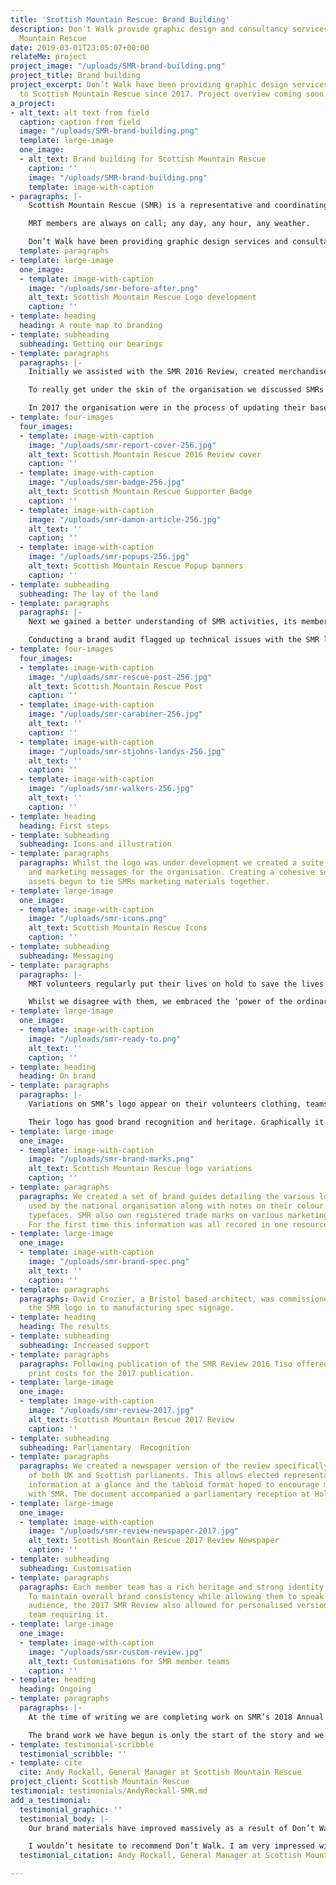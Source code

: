 ```yaml
---
title: 'Scottish Mountain Rescue: Brand Building'
description: Don't Walk provide graphic design and consultancy services to Scottish
  Mountain Rescue
date: 2019-03-01T23:05:07+00:00
relateMe: project
project_image: "/uploads/SMR-brand-building.png"
project_title: Brand building
project_excerpt: Don’t Walk have been providing graphic design services and consultancy
  to Scottish Mountain Rescue since 2017. Project overview coming soon.
a_project:
- alt_text: alt text from field
  caption: caption from field
  image: "/uploads/SMR-brand-building.png"
  template: large-image
  one_image:
  - alt_text: Brand building for Scottish Mountain Rescue
    caption: ''
    image: "/uploads/SMR-brand-building.png"
    template: image-with-caption
- paragraphs: |-
    Scottish Mountain Rescue (SMR) is a representative and coordinating body for member Mountain Rescue Teams (MRTs) in Scotland. Their membership includes more than 850 volunteers between 24 member MRTs. In addition SMR also serves three Police Scotland MRTs and one RAF MRT.

    MRT members are always on call; any day, any hour, any weather.

    Don’t Walk have been providing graphic design services and consultancy to Scottish Mountain Rescue since 2017.
  template: paragraphs
- template: large-image
  one_image:
  - template: image-with-caption
    image: "/uploads/smr-before-after.png"
    alt_text: Scottish Mountain Rescue Logo development
    caption: ''
- template: heading
  heading: A route map to branding
- template: subheading
  subheading: Getting our bearings
- template: paragraphs
  paragraphs: |-
    Initially we assisted with the SMR 2016 Review, created merchandise and designed exhibition materials. We were exceptionally proud of our work on the annual review but recognised that there was much to be done to develop the charity’s brand identity and communications.

    To really get under the skin of the organisation we discussed SMRs challenges with members of their executive and ran a brand workshop for their members at an SMR general meeting in Stirling.

    In 2017 the organisation were in the process of updating their base signage, had held a joint parliamentary reception at Holyrood and were in the process of hiring a development officer.
- template: four-images
  four_images:
  - template: image-with-caption
    image: "/uploads/smr-report-cover-256.jpg"
    alt_text: Scottish Mountain Rescue 2016 Review cover
    caption: ''
  - template: image-with-caption
    image: "/uploads/smr-badge-256.jpg"
    alt_text: Scottish Mountain Rescue Supporter Badge
    caption: ''
  - template: image-with-caption
    image: "/uploads/smr-damon-article-256.jpg"
    alt_text: ''
    caption: ''
  - template: image-with-caption
    image: "/uploads/smr-popups-256.jpg"
    alt_text: Scottish Mountain Rescue Popup banners
    caption: ''
- template: subheading
  subheading: The lay of the land
- template: paragraphs
  paragraphs: |-
    Next we gained a better understanding of SMR activities, its member teams and the people who volunteer with them. We visited the charity’s office in Aviemore, took a tour of member MRT bases, visited Ochils MRT as they supported a community event and joined Aberdeen MRT on their annual sponsored walk.

    Conducting a brand audit flagged up technical issues with the SMR logo and highlighted the need for an expanded toolkit for SMRs graphic identity.
- template: four-images
  four_images:
  - template: image-with-caption
    image: "/uploads/smr-rescue-post-256.jpg"
    alt_text: Scottish Mountain Rescue Post
    caption: ''
  - template: image-with-caption
    image: "/uploads/smr-carabiner-256.jpg"
    alt_text: ''
    caption: ''
  - template: image-with-caption
    image: "/uploads/smr-stjohns-landys-256.jpg"
    alt_text: ''
    caption: ''
  - template: image-with-caption
    image: "/uploads/smr-walkers-256.jpg"
    alt_text: ''
    caption: ''
- template: heading
  heading: First steps
- template: subheading
  subheading: Icons and illustration
- template: paragraphs
  paragraphs: Whilst the logo was under development we created a suite of icons, illustrations
    and marketing messages for the organisation. Creating a cohesive set of pictorial
    assets begun to tie SMRs marketing materials together.
- template: large-image
  one_image:
  - template: image-with-caption
    image: "/uploads/smr-icons.png"
    alt_text: Scottish Mountain Rescue Icons
    caption: ''
- template: subheading
  subheading: Messaging
- template: paragraphs
  paragraphs: |-
    MRT volunteers regularly put their lives on hold to save the lives of others. It surprised us to find that the majority of those we spoke to did not think of themselves as extraordinary or heroic.

    Whilst we disagree with them, we embraced the ‘power of the ordinary’ as an opportunity to highlight some of the more reasonable unreasonable things that they voluntarily do.
- template: large-image
  one_image:
  - template: image-with-caption
    image: "/uploads/smr-ready-to.png"
    alt_text: ''
    caption: ''
- template: heading
  heading: On brand
- template: paragraphs
  paragraphs: |-
    Variations on SMR’s logo appear on their volunteers clothing, teams vehicle livery, supporters kit, fundraising materials and merchandise across Scotland.

    Their logo has good brand recognition and heritage. Graphically it predated the organisation's name (which changed from the Mountain Rescue Committee of Scotland in 2014). Instead of reinventing the wheel at great expense the logo was redrawn to improve legibility and assist with production. This gives more control on type sizes, reproduces better in print and assists with manufacturing and fabrication requirements.
- template: large-image
  one_image:
  - template: image-with-caption
    image: "/uploads/smr-brand-marks.png"
    alt_text: Scottish Mountain Rescue logo variations
    caption: ''
- template: paragraphs
  paragraphs: We created a set of brand guides detailing the various logos and badges
    used by the national organisation along with notes on their colour values and
    typefaces. SMR also own registered trade marks on various marketing messages.
    For the first time this information was all recored in one resource.
- template: large-image
  one_image:
  - template: image-with-caption
    image: "/uploads/smr-brand-spec.png"
    alt_text: ''
    caption: ''
- template: paragraphs
  paragraphs: David Crozier, a Bristol based architect, was commissioned to transform
    the SMR logo in to manufacturing spec signage.
- template: heading
  heading: The results
- template: subheading
  subheading: Increased support
- template: paragraphs
  paragraphs: Following publication of the SMR Review 2016 Tiso offered to support
    print costs for the 2017 publication.
- template: large-image
  one_image:
  - template: image-with-caption
    image: "/uploads/smr-review-2017.jpg"
    alt_text: Scottish Mountain Rescue 2017 Review
    caption: ''
- template: subheading
  subheading: Parliamentary  Recognition
- template: paragraphs
  paragraphs: We created a newspaper version of the review specifically for members
    of both UK and Scottish parliaments. This allows elected representatives to consume
    information at a glance and the tabloid format hoped to encourage more engagement
    with SMR. The document accompanied a parliamentary reception at Holyrood.
- template: large-image
  one_image:
  - template: image-with-caption
    image: "/uploads/smr-review-newspaper-2017.jpg"
    alt_text: Scottish Mountain Rescue 2017 Review Newspaper
    caption: ''
- template: subheading
  subheading: Customisation
- template: paragraphs
  paragraphs: Each member team has a rich heritage and strong identity of its own.
    To maintain overall brand consistency while allowing them to speak to their local
    audience, the 2017 SMR Review also allowed for personalised versions, for any
    team requiring it.
- template: large-image
  one_image:
  - template: image-with-caption
    image: "/uploads/smr-custom-review.jpg"
    alt_text: Customisations for SMR member teams
    caption: ''
- template: heading
  heading: Ongoing
- template: paragraphs
  paragraphs: |-
    At the time of writing we are completing work on SMR’s 2018 Annual Review.

    The brand work we have begun is only the start of the story and we look forward to developing our relationship with SMR and their member teams.
- template: testimonial-scribble
  testimonial_scribble: ''
- template: cite
  cite: Andy Rockall, General Manager at Scottish Mountain Rescue
project_client: Scottish Mountain Rescue
testimonial: testimonials/AndyRockall-SMR.md
add_a_testimonial:
  testimonial_graphic: ''
  testimonial_body: |-
    Our brand materials have improved massively as a result of Don’t Walk’s involvement. They have been easy to work with, keen to understand our organisation, the community of independent teams and the challenges we face with branding.

    I wouldn’t hesitate to recommend Don’t Walk. I am very impressed with their commitment, flexibility, willingness to overdeliver and straight forward communication.
  testimonial_citation: Andy Rockall, General Manager at Scottish Mountain Rescue

---
```

